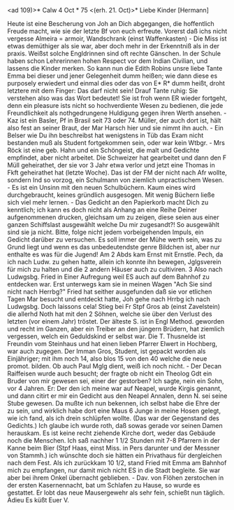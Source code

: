 <ad 109)>* Calw 4 Oct <Montag>* 75
 <(erh. 21. Oct)>*
Liebe Kinder [Hermann]

Heute ist eine Bescherung von Joh an Dich abgegangen, die hoffentlich Freude macht, wie sie der letzte Bf von euch erfreute. Vorerst daß ichs nicht vergesse Almeira = armoir, Wandschrank (einst Waffenkasten) - Die Miss ist etwas demüthiger als sie war, aber doch mehr in der Erkenntniß als in der praxis. Weißst solche Engldrinnen sind oft rechte Gänschen. In der Schule haben schon Lehrerinnen hohen Respect vor dem Indian Civilian, und lassens die Kinder merken. So kann nun die Edith Robins unsre liebe Tante Emma bei dieser und jener Gelegenheit dumm heißen; wie dann diese es purposely erwiedert und einmal dies oder das von E<dith>* R<ob>* dumm heißt, droht letztere mit dem Finger: Das darf nicht sein! Drauf Tante ruhig: Sie verstehen also was das Wort bedeutet! Sie ist froh wenn ER wieder fortgeht, denn ein pleasure ists nicht so hochverdiente Wesen zu bedienen, die jede Freundlichkeit als nothgedrungene Huldigung gegen ihren Werth ansehen. - Kaz ist ein Basler, Pf in Brasil seit 73 oder 74. Müller, der auch dort ist, hält also fest an seiner Braut, der Mar Harsch hier und sie nimmt ihn auch. - Ein Belser wie Du ihn beschreibst hat wenigstens in Tüb das Exam nicht bestanden muß als Student fortgekommen sein, oder war kein Wtbgr. - Mrs Röck ist eine geb. Hahn und ein Schöngeist, die malt und Gedichte empfindet, aber nicht arbeitet. Die Schweizer hat gearbeitet und dann den F Müll geheirathet, der sie vor 3 Jahr etwa verlor und jetzt eine Thomas in Fkft geheirathet hat (letzte Woche). Das ist der FM der nicht nach Afr wollte, sondern Ind so vorzog, ein Schulmann von ziemlich unpractischem Wesen. - Es ist ein Unsinn mit den neuen Schulbüchern. Kaum eines wird durchgebraucht, keines gründlich ausgesogen. Mit wenig Büchern ließe sich viel mehr lernen. - Das Gedicht an den Papierkorb macht Dich zu kenntlich; ich kann es doch nicht als Anhang an eine Reihe Deiner aufgenommenen drucken, gleichsam um zu zeigen, diese seien aus einer ganzen Schiffslast ausgewählt welche Du mir zugesandt?! So ausgewählt sind sie ja nicht. Bitte, folge nicht jedem vorbeigehenden Impuls, ein Gedicht darüber zu versuchen. Es soll immer der Mühe werth sein, was zu Grund liegt und wenn es das unbedeutendste genre Bildchen ist, aber nur enthalte es was für die Jugend! 
Am 2 Abds kam Ernst mit Ernstle. Pech, da ich nach Ludw. zu gehen hatte, allein ich konnte ihn bewegen, Jglgsverein für mich zu halten und die 2 andern Häuser auch zu cultiviren. 3 Also nach Ludwgsbg. Fried in Einer Aufregung weil ES auch auf dem Bahnhof zu entdecken war. Erst unterwegs kam sie in meinen Wagen "Ach Sie sind nicht nach Herrbg?" Fried hat seither ausgefunden daß sie vor etlichen Tagen Mar besucht und entdeckt hatte, Joh gehe nach Hrrbg ich nach Ludwgsbg. Doch laissons cela! Stieg bei Fr Stpf Gros ab (einst Zavelstein) die allerhd Noth hat mit den 2 Söhnen, welche sie über den Verlust des letzten (vor einem Jahr) tröstet. Der älteste S. ist in Engl Method. geworden und recht im Ganzen, aber ein Treiber an den jüngern Brüdern, hat ziemlich vergessen, welch ein Geduldskind er selbst war. Die T. Thusnelde ist Freundin vom Steinhaus und hat einen lieben Pfarrer Elwert in Hochberg, war auch zugegen. Der Imman Gros, Student, ist gepackt worden als Einjähriger; mit ihm noch 14, also blos 15 von den 40 welche die neue promot. bilden. Ob auch Paul Mglg dient, weiß ich noch nicht. - Der Decan Raiffeisen wurde auch besucht; der fragte ob nicht ein Theolog Gdt ein Bruder von mir gewesen sei, einer der gestorben? Ich sagte, nein ein Sohn, vor 4 Jahren. Er: Der den ich meine war auf Neapel, wurde Kirgis genannt, und dann citirt er mir ein Gedicht aus den Neapel Annalen, denn N. sei seine Stube gewesen. Da mußte ich nun bekennen, ich selbst habe die Ehre der zu sein, und wirklich habe dort eine Maus 6 Junge in meine Hosen gelegt, wie ich fand, als ich drein schlüpfen wollte. (Das war der Gegenstand des Gedichts.) Ich glaube ich wurde roth, daß sowas gerade vor seinen Damen herauskam. Es ist keine recht ziehende Kirche dort, weder das Gebäude noch die Menschen. Ich saß nachher 1 1/2 Stunden mit 7-8 Pfarrern in der Kanne beim Bier (Stpf Haas, einst Miss. in Pers darunter und der Messner von Stammh.) ich wünschte doch sie hätten ein Privathaus für dergleichen nach dem Fest. Als ich zurückkam 10 1/2, stand Fried mit Emma am Bahnhof mich zu empfangen, nur damit mich nicht ES in die Stadt begleite. Sie war aber bei ihrem Onkel übernacht geblieben. - Dav. von Flöhen zerstochen in der ersten Kasernennacht, bat um Schlafen zu Hause, so wurde es gestattet. Er lobt das neue Mausergewehr als sehr fein, schießt nun täglich. Adieu Es küßt  Euer V.
